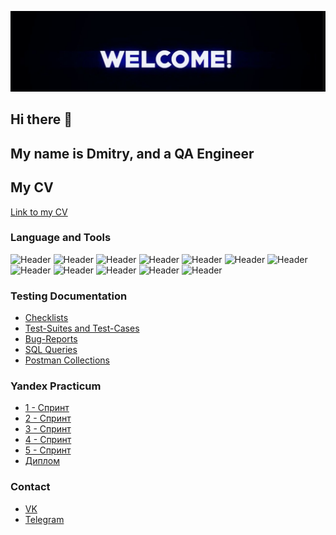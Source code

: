 ![Header](https://raw.githubusercontent.com/Kybo002/Kybo002/main/assets/new.jpg)
## Hi there 👋
## My name is Dmitry, and a QA Engineer
## My CV
[Link to my CV](https://spb.hh.ru/resume/3e32d3e6ff0c45e9aa0039ed1f534f77365574)

### Language and Tools
![Header](https://img.shields.io/badge/Jira-090909?style=for-the-badge&logo=jira&logoColor=136be1)
![Header](https://img.shields.io/badge/Postman-090909?style=for-the-badge&logo=postman&logoColor=f76935)
![Header](https://img.shields.io/badge/Swagger-090909?style=for-the-badge&logo=swagger&logoColor=7ede2b)
![Header](https://img.shields.io/badge/Github-090909?style=for-the-badge&logo=github&logoColor=8cc4d7)
![Header](https://img.shields.io/badge/Figma-090909?style=for-the-badge&logo=figma&logoColor=7d5fa6)
![Header](https://img.shields.io/badge/Jenkins-090909?style=for-the-badge&logo=jenkins&logoColor=f7f7f7)
![Header](https://img.shields.io/badge/MySQL-090909?style=for-the-badge&logo=mysql&logoColor=00618a)
![Header](https://img.shields.io/badge/MongoDB-090909?style=for-the-badge&logo=mongodb&logoColor=4aa73c)
![Header](https://img.shields.io/badge/DevTools-090909?style=for-the-badge&logo=googlechrome&logoColor=2674f2)
![Header](https://img.shields.io/badge/AndroidStudio-090909?style=for-the-badge&logo=androidstudio&logoColor=3ad07d)
![Header](https://img.shields.io/badge/Fiddler-090909?style=for-the-badge&logo=fiddler&logoColor=8cc4d7)
![Header](https://img.shields.io/badge/CharlesProxy-090909?style=for-the-badge&logo=charlesproxy&logoColor=8cc4d7)

### Testing Documentation

- [Checklists](https://github.com/kybo002/checklist)
- [Test-Suites and Test-Cases](https://github.com/kybo002/test-cases)
- [Bug-Reports](https://github.com/kybo002/bug-reports)
- [SQL Queries](https://github.com/kybo002/SQL)
- [Postman Collections](https://github.com/kybo002/postman)

### Yandex Practicum

- [1 - Спринт](https://github.com/kybo002/checklist)
- [2 - Спринт](https://github.com/kybo002/test-cases)
- [3 - Спринт](https://github.com/kybo002/bug-reports)
- [4 - Спринт](https://github.com/kybo002/SQL)
- [5 - Спринт](https://github.com/kybo002/postman)
- [Диплом](https://github.com/kybo002/postman)

### Contact 
- [VK](https://vk.com/id285233338/)
- [Telegram](https://t.me/ecskybo/)

<!--
**Kybo002/Kybo002** is a ✨ _special_ ✨ repository because its `README.md` (this file) appears on your GitHub profile.

Here are some ideas to get you started:

- 🔭 I’m currently working on ...
- 🌱 I’m currently learning ...
- 👯 I’m looking to collaborate on ...
- 🤔 I’m looking for help with ...
- 💬 Ask me about ...
- 📫 How to reach me: ...
- 😄 Pronouns: ...
- ⚡ Fun fact: ...
-->
